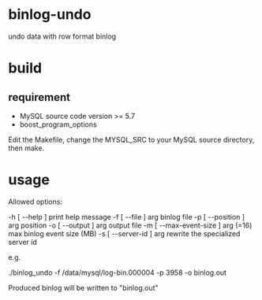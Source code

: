 # binlog-undo
undo data with row format binlog

# build
## requirement
 * MySQL source code version >= 5.7
 * boost_program_options

Edit the Makefile, change the MYSQL_SRC to your MySQL source directory, then make.

# usage

Allowed options:

  -h [ --help ]                     print help message
  -f [ --file ] arg                 binlog file
  -p [ --position ] arg             position
  -o [ --output ] arg               output file
  -m [ --max-event-size ] arg (=16) max binlog event size (MB)
  -s [ --server-id ] arg            rewrite the specialized server id

e.g.

  ./binlog_undo -f /data/mysql/log-bin.000004 -p 3958 -o binlog.out
  
Produced binlog will be written to "binlog.out"
